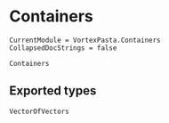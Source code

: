 # Containers

```@meta
CurrentModule = VortexPasta.Containers
CollapsedDocStrings = false
```

```@docs
Containers
```

## Exported types

```@docs
VectorOfVectors
```
